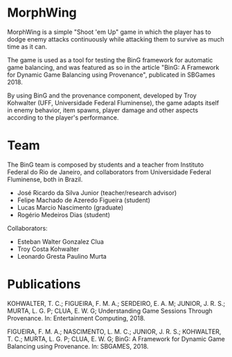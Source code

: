 # MorphWing

MorphWing is a simple "Shoot 'em Up" game in which the player has to dodge enemy attacks continuously while attacking them to survive as much time as it can.

The game is used as a tool for testing the BinG framework for automatic game balancing, and was featured as so in the article "BinG: A Framework for Dynamic Game Balancing using Provenance", publicated in SBGames 2018.

By using BinG and the provenance component, developed by Troy Kohwalter (UFF, Universidade Federal Fluminense), the game adapts itself in enemy behavior, item spawns, player damage and other aspects according to the player's performance.

# Team

The BinG team is composed by students and a teacher from Instituto Federal do Rio de Janeiro, and collaborators from Universidade
Federal Fluminense, both in Brazil.

- José Ricardo da Silva Junior (teacher/research advisor)
- Felipe Machado de Azeredo Figueira (student)
- Lucas Marcio Nascimento (graduate)
- Rogério Medeiros Dias (student)

Collaborators:

- Esteban Walter Gonzalez Clua
- Troy Costa Kohwalter
- Leonardo Gresta Paulino Murta

# Publications

KOHWALTER, T. C.; FIGUEIRA, F. M. A.; SERDEIRO, E. A. M; JUNIOR, J. R. S.; MURTA, L. G. P; CLUA, E. W. G;
Understanding Game Sessions Through Provenance. In: Entertainment Computing, 2018.

FIGUEIRA, F. M. A.; NASCIMENTO, L. M. C.; JUNIOR, J. R. S.; KOHWALTER, T. C.; MURTA, L. G. P; CLUA, E. W. G;
BinG: A Framework for Dynamic Game Balancing using Provenance. In: SBGAMES, 2018.
